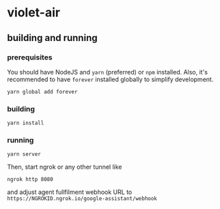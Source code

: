 # violet-air

## building and running

### prerequisites

You should have NodeJS and `yarn` (preferred) or `npm` installed.
Also, it's recommended to have `forever` installed globally to simplify development.

```
yarn global add forever
```

### building

```
yarn install
```

### running

```
yarn server
```

Then, start ngrok or any other tunnel like

```
ngrok http 8080
```

and adjust agent fullfilment webhook URL to `https://NGROKID.ngrok.io/google-assistant/webhook`
